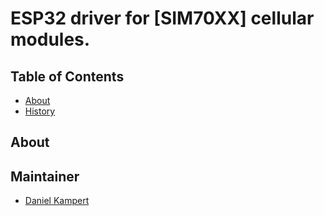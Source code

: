 # ESP32 driver for [SIM70XX] cellular modules.

## Table of Contents

- [About](#about)
- [History](#history)

## About

## Maintainer

- [Daniel Kampert](mailto:daniel.kameprt@kampis-elektroecke.de)